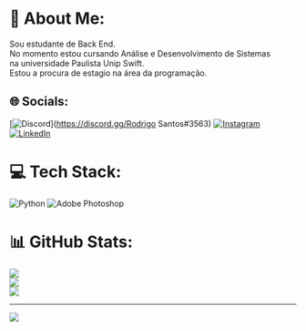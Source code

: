 # 💫 About Me:
Sou estudante de Back End.<br>No momento estou cursando Análise e Desenvolvimento de Sistemas<br>na universidade Paulista Unip Swift.<br>Estou a procura de estagio na área da programação.


## 🌐 Socials:
[![Discord](https://img.shields.io/badge/Discord-%237289DA.svg?logo=discord&logoColor=white)](https://discord.gg/Rodrigo Santos#3563) [![Instagram](https://img.shields.io/badge/Instagram-%23E4405F.svg?logo=Instagram&logoColor=white)](https://instagram.com/@rodrigoSantos.https) [![LinkedIn](https://img.shields.io/badge/LinkedIn-%230077B5.svg?logo=linkedin&logoColor=white)](https://linkedin.com/in/https://www.linkedin.com/in/rodrigo-santos-a6662a278/) 

# 💻 Tech Stack:
![Python](https://img.shields.io/badge/python-3670A0?style=for-the-badge&logo=python&logoColor=ffdd54) ![Adobe Photoshop](https://img.shields.io/badge/adobephotoshop-%2331A8FF.svg?style=for-the-badge&logo=adobephotoshop&logoColor=white)
# 📊 GitHub Stats:
![](https://github-readme-stats.vercel.app/api?username=Rodrigo7410DEV&theme=dark&hide_border=false&include_all_commits=false&count_private=false)<br/>
![](https://github-readme-streak-stats.herokuapp.com/?user=Rodrigo7410DEV&theme=dark&hide_border=false)<br/>
![](https://github-readme-stats.vercel.app/api/top-langs/?username=Rodrigo7410DEV&theme=dark&hide_border=false&include_all_commits=false&count_private=false&layout=compact)

---
[![](https://visitcount.itsvg.in/api?id=Rodrigo7410DEV&icon=0&color=0)](https://visitcount.itsvg.in)

<!-- Proudly created with GPRM ( https://gprm.itsvg.in ) -->